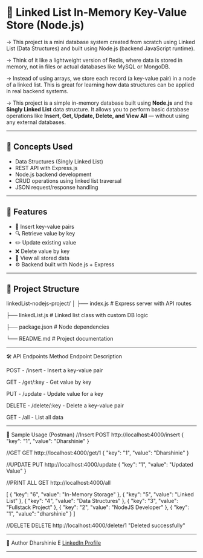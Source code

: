
# 🔗 Linked List In-Memory Key-Value Store (Node.js)

-> This project is a mini database system created from scratch using Linked List (Data Structures) and built using Node.js (backend JavaScript runtime).

-> Think of it like a lightweight version of Redis, where data is stored in memory, not in files or actual databases like MySQL or MongoDB.

-> Instead of using arrays, we store each record (a key-value pair) in a node of a linked list. This is great for learning how data structures can be applied in real backend systems.

-> This project is a simple in-memory database built using **Node.js** and the **Singly Linked List** data structure. It allows you to perform basic database operations like **Insert, Get, Update, Delete, and View All** — without using any external databases.

---

## 🧠 Concepts Used

- Data Structures (Singly Linked List)
- REST API with Express.js
- Node.js backend development
- CRUD operations using linked list traversal
- JSON request/response handling

---

## 🚀 Features

- 🔄 Insert key-value pairs
- 🔍 Retrieve value by key
- ✏️ Update existing value
- ❌ Delete value by key
- 📃 View all stored data
- ⚙️ Backend built with Node.js + Express

---

## 📂 Project Structure

linkedList-nodejs-project/
│
├── index.js # Express server with API routes

├── linkedList.js # Linked list class with custom DB logic

├── package.json # Node dependencies

└── README.md # Project documentation

---

🛠️ API Endpoints
Method	  Endpoint	       Description

POST	- /insert	   -   Insert a key-value pair

GET	    - /get/:key	   -   Get value by key

PUT	    - /update	   -   Update value for a key

DELETE	- /delete/:key -   Delete a key-value pair

GET	    - /all	       -   List all data

---

🧪 Sample Usage (Postman)
//Insert
POST http://localhost:4000/insert
{
  "key": "1",
  "value": "Dharshinie"
}



//GET
GET http://localhost:4000/get/1
{
  "key": "1",
  "value": "Dharshinie"
}



//UPDATE
PUT http://localhost:4000/update
{
  "key": "1",
  "value": "Updated Value"
}




//PRINT ALL
GET http://localhost:4000/all

[
    {
        "key": "6",
        "value": "In-Memory Storage"
    },
    {
        "key": "5",
        "value": "Linked List"
    },
    {
        "key": "4",
        "value": "Data Structures"
    },
    {
        "key": "3",
        "value": "Fullstack Project"
    },
    {
        "key": "2",
        "value": "NodeJS Developer"
    },
    {
        "key": "1",
        "value": "dharshinie"
    }
]




//DELETE
DELETE http://localhost:4000/delete/1
"Deleted successfully"

---

📌 Author
Dharshinie E
[LinkedIn Profile](https://www.linkedin.com/in/dharsh-shinie/)

---

